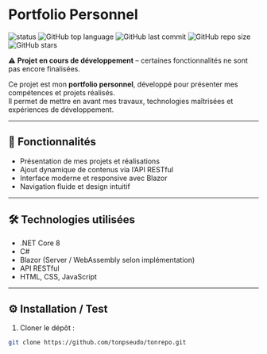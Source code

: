 # Portfolio Personnel

![status](https://img.shields.io/badge/status-en%20cours-yellow)
![GitHub top language](https://img.shields.io/github/languages/top/tonpseudo/tonrepo)
![GitHub last commit](https://img.shields.io/github/last-commit/tonpseudo/tonrepo)
![GitHub repo size](https://img.shields.io/github/repo-size/tonpseudo/tonrepo)
![GitHub stars](https://img.shields.io/github/stars/tonpseudo/tonrepo?style=social)

⚠️ **Projet en cours de développement** – certaines fonctionnalités ne sont pas encore finalisées.

Ce projet est mon **portfolio personnel**, développé pour présenter mes compétences et projets réalisés.  
Il permet de mettre en avant mes travaux, technologies maîtrisées et expériences de développement.

---

## 🚀 Fonctionnalités
- Présentation de mes projets et réalisations  
- Ajout dynamique de contenus via l’API RESTful  
- Interface moderne et responsive avec Blazor  
- Navigation fluide et design intuitif  

---

## 🛠️ Technologies utilisées
- .NET Core 8  
- C#  
- Blazor (Server / WebAssembly selon implémentation)  
- API RESTful  
- HTML, CSS, JavaScript  

---

## ⚙️ Installation / Test
1. Cloner le dépôt :  
```bash
git clone https://github.com/tonpseudo/tonrepo.git
